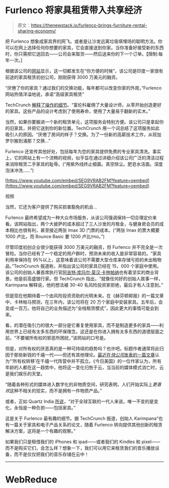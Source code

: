 # Furlenco 将家具租赁带入共享经济

> 原文：<https://thenewstack.io/furlenco-brings-furniture-rental-sharing-economy/>

把 Furlenco 想象成家具界的网飞。或者是让沙发远离垃圾填埋场的聪明方法。你可以在网上选择任何你想要的家具，它会直接送到你家。当你准备好接受新的东西时，你只需把它送回去——公司会来取货——然后送来你的下一个订单。【限制:每年一次。]

根据该公司的[网站](https://www.furlenco.com)显示，这一切都发生在“你方便的时候”，该公司是印度一家很有前途的家具租赁初创公司，刚刚获得 3000 万美元的融资。

“厌倦了你的家具？通过我们的交换功能，每年都可以改变你家的外观，”Furlenco 网站热情洋溢地说，承诺“高级家具租赁”

TechCrunch [解释了操作的细节](https://techcrunch.com/2016/10/19/furlencos-30-million-raise-shows-furniture-rental-is-working-for-indian-millennials/)。“富伦科雇佣了大量设计师，从零开始创造更好的家具。这些产品的设计考虑到了使用寿命，使用了大量易于翻新的实木。”

当然，如果你要搬进一个新的租赁单元，这项服务会特别方便。该公司只是拿起你的旧家具，并把它送到你的新位置。TechCrunch 用一个词总结了这项服务如此吸引人的原因。“厌倦了房间的样子？交换。为了一份新的高薪技术工作，从班加罗尔搬到浦那？交换…”

Furlenco 还宣传其他好处，包括每年为您的家具提供免费的专业家具清洗。事实上，它的网站上有一个流畅的视频，似乎旨在通过详细介绍该公司广泛的清洁过程来消除租赁二手家具的耻辱。(“用紫外线终止细菌。真空除尘。肥皂水洁面。深度泡沫冲洗……”)

[https://www.youtube.com/embed/SEG9VRAB2FM?feature=oembed](https://www.youtube.com/embed/SEG9VRAB2FM?feature=oembed)

视频

当然，它还为客户提供了购买损害豁免的机会…

Furlenco 最终希望成为一种大众市场服务，从该公司强调保持一切合理定价来看。该网站指出，两个大披萨的成本超过了三人沙发的月租金，与健身房会员的成本相比也很有利，甚至接近两张 Imax 3D 门票的成本。(“两张 Imax 的票大概要 1000 卢比，而 Bounce Basic 要 1200 卢比/mo。”)

尽管印度初创企业很少能获得 3000 万美元的融资，但 Furlenco 并不完全是一次冒险。当你已经有了一个稳定的用户群时，预测未来的收入是非常容易的。“家具利用率保持在 95%以上，这意味着该公司不需要大型仓库来存储亏损的未出租物品，”TechCrunch 报道称，并指出该公司的家具已经在 15，000 个家庭中使用。该公司的创始人兼首席执行官[阿吉特·库玛尔·莫汉·卡林帕纳](https://www.linkedin.com/in/ajithkarimpana)也有着坚实的商业背景。他是前高盛银行家。但 TechCrunch 指出，“就像任何好的创始人故事一样，Karimpana 解释说，他的想法被 30-40 名风险投资家拒绝，最后才有人注意到。”

但是现在他期待着一个由风险投资资助的光明未来。在《赫芬顿邮报》的一篇文章中，卡林帕马预测，在三年内，该公司将在 20 万个家庭中安装家具。五年后，会变成一百万。他将自己的业务描述为“全栈租赁模式”，因此更大的事情可能会到来。

看，的潜在吸引力的很大一部分是它重复使用家具，而不是制造更多的家具——利用世界上已经有太多东西的环保理念。这还是在你进入拥有太多东西的道德层面之前。“不要被所有权的邪恶所困扰，”该网站的口号是。

但是，对所有权的厌恶真的是一种可持续的趋势吗？也许吧。标题作者通常将此归因于那些新锐的千禧一代——但还有其他理论。[最近在*快公司*发表的一篇文章](https://www.fastcompany.com/1842581/why-millennials-dont-want-buy-stuff)认为“‘所有权转移’在千禧一代阵营中并不孤立。《今日美国》的一位作家认为，所有年龄的人都在这一趋势中，他将这一变化归咎于云，当当前的媒体模式消亡时，云是我们娱乐的天堂。

“随着各种形式的媒体进入数字化的非物质空间，研究表明，人们开始实际上*更喜欢*这种不相关的现实，而不是拥有一件物质产品。”

或者，正如 Quartz India [所说](http://qz.com/821221/indian-startup-furlenco-was-able-to-raise-30-million-because-millennials-dont-even-want-to-own-furniture/)，“对于全球互联的一代人来说，唯一不变的是变化，永恒是一种负担——包括家具。”

这是关于 Furlenco 最有趣的细节。据 TechCrunch 报道，创始人 Karimpana“也有一篇关于家具和电子产品关系的论文，随着 Furlenco 转向提供其他创新的租赁解决方案，这将是一个有趣的观察。”

如果我们只是租借我们的 iPhones 和 ipad——或者我们的 Kindles 和 pixel——而不是购买它们，会怎么样？想象一下，我们可以用它来租赁我们的音乐播放设备，而不是仅仅把我们的音乐存储在云中！

* * *

# WebReduce

<svg xmlns:xlink="http://www.w3.org/1999/xlink" viewBox="0 0 68 31" version="1.1"><title>Group</title> <desc>Created with Sketch.</desc></svg>
